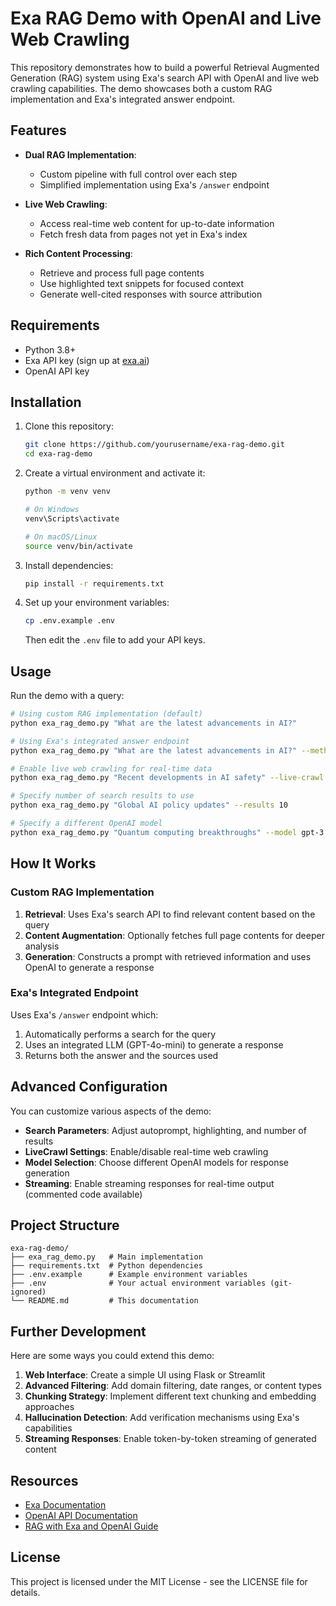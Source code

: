 # Exa RAG Demo with OpenAI and Live Web Crawling

This repository demonstrates how to build a powerful Retrieval Augmented Generation (RAG) system using Exa's search API with OpenAI and live web crawling capabilities. The demo showcases both a custom RAG implementation and Exa's integrated answer endpoint.

## Features

- **Dual RAG Implementation**:
  - Custom pipeline with full control over each step
  - Simplified implementation using Exa's `/answer` endpoint

- **Live Web Crawling**:
  - Access real-time web content for up-to-date information
  - Fetch fresh data from pages not yet in Exa's index

- **Rich Content Processing**:
  - Retrieve and process full page contents
  - Use highlighted text snippets for focused context
  - Generate well-cited responses with source attribution

## Requirements

- Python 3.8+
- Exa API key (sign up at [exa.ai](https://exa.ai))
- OpenAI API key

## Installation

1. Clone this repository:
   ```bash
   git clone https://github.com/yourusername/exa-rag-demo.git
   cd exa-rag-demo
   ```

2. Create a virtual environment and activate it:
   ```bash
   python -m venv venv
   
   # On Windows
   venv\Scripts\activate
   
   # On macOS/Linux
   source venv/bin/activate
   ```

3. Install dependencies:
   ```bash
   pip install -r requirements.txt
   ```

4. Set up your environment variables:
   ```bash
   cp .env.example .env
   ```
   Then edit the `.env` file to add your API keys.

## Usage

Run the demo with a query:

```bash
# Using custom RAG implementation (default)
python exa_rag_demo.py "What are the latest advancements in AI?"

# Using Exa's integrated answer endpoint
python exa_rag_demo.py "What are the latest advancements in AI?" --method exa

# Enable live web crawling for real-time data
python exa_rag_demo.py "Recent developments in AI safety" --live-crawl

# Specify number of search results to use
python exa_rag_demo.py "Global AI policy updates" --results 10

# Specify a different OpenAI model
python exa_rag_demo.py "Quantum computing breakthroughs" --model gpt-3.5-turbo
```

## How It Works

### Custom RAG Implementation

1. **Retrieval**: Uses Exa's search API to find relevant content based on the query
2. **Content Augmentation**: Optionally fetches full page contents for deeper analysis
3. **Generation**: Constructs a prompt with retrieved information and uses OpenAI to generate a response

### Exa's Integrated Endpoint

Uses Exa's `/answer` endpoint which:
1. Automatically performs a search for the query
2. Uses an integrated LLM (GPT-4o-mini) to generate a response
3. Returns both the answer and the sources used

## Advanced Configuration

You can customize various aspects of the demo:

- **Search Parameters**: Adjust autoprompt, highlighting, and number of results
- **LiveCrawl Settings**: Enable/disable real-time web crawling
- **Model Selection**: Choose different OpenAI models for response generation
- **Streaming**: Enable streaming responses for real-time output (commented code available)

## Project Structure

```
exa-rag-demo/
├── exa_rag_demo.py   # Main implementation
├── requirements.txt  # Python dependencies
├── .env.example      # Example environment variables
├── .env              # Your actual environment variables (git-ignored)
└── README.md         # This documentation
```

## Further Development

Here are some ways you could extend this demo:

1. **Web Interface**: Create a simple UI using Flask or Streamlit
2. **Advanced Filtering**: Add domain filtering, date ranges, or content types
3. **Chunking Strategy**: Implement different text chunking and embedding approaches
4. **Hallucination Detection**: Add verification mechanisms using Exa's capabilities
5. **Streaming Responses**: Enable token-by-token streaming of generated content

## Resources

- [Exa Documentation](https://docs.exa.ai)
- [OpenAI API Documentation](https://platform.openai.com/docs/api-reference)
- [RAG with Exa and OpenAI Guide](https://docs.exa.ai/reference/rag-quickstart.md)

## License

This project is licensed under the MIT License - see the LICENSE file for details.
